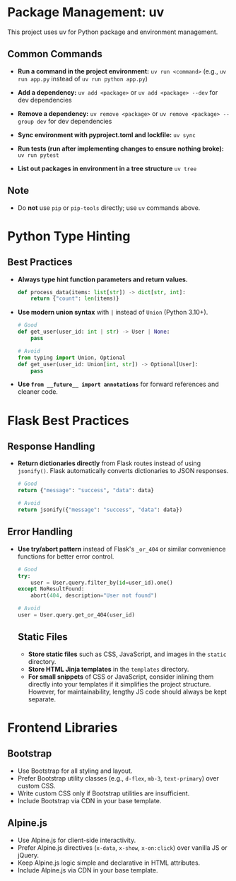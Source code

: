 # Package Management: uv

This project uses uv for Python package and environment management.

## Common Commands
- **Run a command in the project environment:**
  `uv run <command>` (e.g., `uv run app.py` instead of `uv run python app.py`)

- **Add a dependency:**
  `uv add <package>` or `uv add <package> --dev` for dev dependencies

- **Remove a dependency:**
  `uv remove <package>` or `uv remove <package> --group dev` for dev dependencies

- **Sync environment with pyproject.toml and lockfile:**
  `uv sync`

- **Run tests (run after implementing changes to ensure nothing broke):**
  `uv run pytest`

- **List out packages in environment in a tree structure**
  `uv tree`

## Note

- Do **not** use `pip` or `pip-tools` directly; use `uv` commands above.

# Python Type Hinting

## Best Practices
- **Always type hint function parameters and return values.**
  ```python
  def process_data(items: list[str]) -> dict[str, int]:
      return {"count": len(items)}
  ```

- **Use modern union syntax** with `|` instead of `Union` (Python 3.10+).
  ```python
  # Good
  def get_user(user_id: int | str) -> User | None:
      pass

  # Avoid
  from typing import Union, Optional
  def get_user(user_id: Union[int, str]) -> Optional[User]:
      pass
  ```

- **Use `from __future__ import annotations`** for forward references and cleaner code.

# Flask Best Practices

## Response Handling
- **Return dictionaries directly** from Flask routes instead of using `jsonify()`. Flask automatically converts dictionaries to JSON responses.
  ```python
  # Good
  return {"message": "success", "data": data}

  # Avoid
  return jsonify({"message": "success", "data": data})
  ```

## Error Handling
- **Use try/abort pattern** instead of Flask's `_or_404` or similar convenience functions for better error control.
  ```python
  # Good
  try:
      user = User.query.filter_by(id=user_id).one()
  except NoResultFound:
      abort(404, description="User not found")

  # Avoid
  user = User.query.get_or_404(user_id)
  ```

  ## Static Files

  - **Store static files** such as CSS, JavaScript, and images in the `static` directory.
  - **Store HTML Jinja templates** in the `templates` directory.
  - **For small snippets** of CSS or JavaScript, consider inlining them directly into your templates if it simplifies the project structure. However, for maintainability, lengthy JS code should always be kept separate.

# Frontend Libraries
## Bootstrap
- Use Bootstrap for all styling and layout.
- Prefer Bootstrap utility classes (e.g., `d-flex`, `mb-3`, `text-primary`) over custom CSS.
- Write custom CSS only if Bootstrap utilities are insufficient.
- Include Bootstrap via CDN in your base template.

## Alpine.js
- Use Alpine.js for client-side interactivity.
- Prefer Alpine.js directives (`x-data`, `x-show`, `x-on:click`) over vanilla JS or jQuery.
- Keep Alpine.js logic simple and declarative in HTML attributes.
- Include Alpine.js via CDN in your base template.
